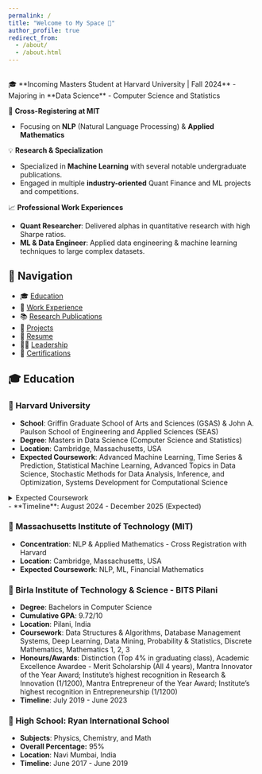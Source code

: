 ```yaml
---
permalink: /
title: "Welcome to My Space 👋"
author_profile: true
redirect_from: 
  - /about/
  - /about.html
---
```


</br>
🎓 **Incoming Masters Student at Harvard University | Fall 2024**
- Majoring in **Data Science** - Computer Science and Statistics 

🤝 **Cross-Registering at MIT**
- Focusing on **NLP** (Natural Language Processing) & **Applied Mathematics**

💡 **Research & Specialization** 
- Specialized in **Machine Learning** with several notable undergraduate publications.
- Engaged in multiple **industry-oriented** Quant Finance and ML projects and competitions.

📈 **Professional Work Experiences** 
- **Quant Researcher**: Delivered alphas in quantitative research with high Sharpe ratios.
- **ML & Data Engineer**: Applied data engineering & machine learning techniques to large complex datasets.


🧭 Navigation 
------
- 🎓 [Education](#education)
- 💼 [Work Experience](https://aditya-saxena-7.github.io/work/)
- 📚 [Research Publications](https://aditya-saxena-7.github.io/publications/)
- 🔨 [Projects](https://aditya-saxena-7.github.io/portfolio/)
- 📄 [Resume](https://aditya-saxena-7.github.io/resume/)
- 👨‍💼 [Leadership](https://aditya-saxena-7.github.io/leadership/)
- 🏅 [Certifications](https://aditya-saxena-7.github.io/certifications/)

<a name="education"></a>

🎓 Education
------
### 🏫 Harvard University 
- **School**: Griffin Graduate School of Arts and Sciences (GSAS) & John A. Paulson School of Engineering and Applied Sciences (SEAS)
- **Degree**: Masters in Data Science (Computer Science and Statistics)
- **Location**: Cambridge, Massachusetts, USA
- **Expected Coursework**: Advanced Machine Learning, Time Series & Prediction, Statistical Machine Learning, Advanced Topics in Data Science, Stochastic Methods for Data Analysis, Inference, and Optimization, Systems Development for Computational Science
<details>
<summary>Expected Coursework</summary>
- Advanced Machine Learning
- Time Series & Prediction
- Statistical Machine Learning
- Advanced Topics in Data Science
- Stochastic Methods for Data Analysis, Inference, and Optimization
- Systems Development for Computational Science
</details>
- **Timeline**: August 2024 - December 2025 (Expected)

### 🏫 Massachusetts Institute of Technology (MIT)
- **Concentration**: NLP & Applied Mathematics - Cross Registration with Harvard 
- **Location**: Cambridge, Massachusetts, USA
- **Expected Coursework**: NLP, ML, Financial Mathematics

### 🏫 Birla Institute of Technology & Science - BITS Pilani
- **Degree**: Bachelors in Computer Science
- **Cumulative GPA**: 9.72/10 
- **Location**: Pilani, India
- **Coursework**: Data Structures & Algorithms, Database Management Systems, Deep Learning, Data Mining, Probability & Statistics, Discrete Mathematics, Mathematics 1, 2, 3
- **Honours/Awards**: Distinction (Top 4% in graduating class), Academic Excellence Awardee - Merit Scholarship (All 4 years), Mantra Innovator of the Year Award; Institute’s highest recognition in Research & Innovation (1/1200), Mantra Entrepreneur of the Year Award; Institute’s highest recognition in Entrepreneurship (1/1200)
- **Timeline**: July 2019 - June 2023

### 🏫 High School: Ryan International School
- **Subjects**: Physics, Chemistry, and Math
- **Overall Percentage:** 95%
- **Location**: Navi Mumbai, India
- **Timeline**: June 2017 - June 2019
